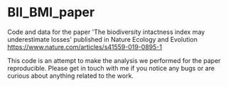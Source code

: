 # BII_BMI_paper
Code and data for the paper 'The biodiversity intactness index may underestimate losses' published in Nature Ecology and Evolution https://www.nature.com/articles/s41559-019-0895-1


This code is an attempt to make the analysis we performed for the paper reproducible. Please get in touch with me if you notice any bugs or are curious about anything related to the work.
